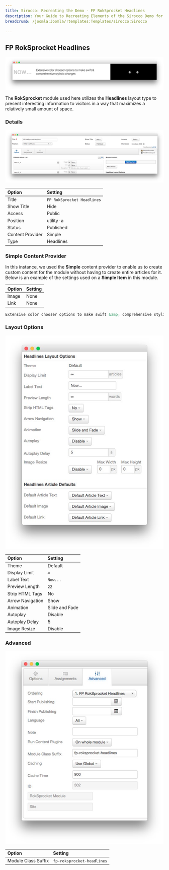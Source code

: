 ```yaml
---
title: Sirocco: Recreating the Demo - FP RokSprocket Headlines
description: Your Guide to Recreating Elements of the Sirocco Demo for Joomla
breadcrumb: /joomla:Joomla/!templates:Templates/sirocco:Sirocco

---
```


FP RokSprocket Headlines
-----

![](assets/demo_2.jpeg)

The **RokSprocket** module used here utilizes the **Headlines** layout type to present interesting information to visitors in a way that maximizes a relatively small amount of space.

### Details

![](assets/demo_2a.jpeg)

|      Option      |          Setting           |
| :--------------- | :------------------------- |
| Title            | `FP RokSprocket Headlines` |
| Show Title       | Hide                       |
| Access           | Public                     |
| Position         | utility-a                  |
| Status           | Published                  |
| Content Provider | Simple                     |
| Type             | Headlines                  |

### Simple Content Provider

In this instance, we used the **Simple** content provider to enable us to create custom content for the module without having to create entire articles for it. Below is an example of the settings used on a **Simple Item** in this module.

| Option | Setting |
| :----- | :------ |
| Image  | None    |
| Link   | None    |

~~~ .html
Extensive color chooser options to make swift &amp; comprehensive stylistic changes
~~~

### Layout Options

![](assets/demo_2b.jpeg)

|      Option      |    Setting     |
| :--------------- | :------------- |
| Theme            | Default        |
| Display Limit    | `∞`            |
| Label Text       | `Now...`       |
| Preview Length   | `22`           |
| Strip HTML Tags  | No             |
| Arrow Navigation | Show           |
| Animation        | Slide and Fade |
| Autoplay         | Disable        |
| Autoplay Delay   | 5              |
| Image Resize     | Disable        |

### Advanced

![](assets/demo_2c.jpeg)

| Option              | Setting                    |
| :------------------ | :------                    |
| Module Class Suffix | `fp-roksprocket-headlines` |
